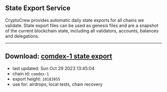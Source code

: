 ## State Export Service
CryptoCrew provides automatic daily state exports for all chains we validate. State export files can be used as genesis files and are a snapshot of the current blockchain state, including all validators, accounts, balances and delegations.

---
**Download: [comdex-1 state export](https://dl.ccvalidators.com/SERVICE/comdex/comdex-1_export_10183955.json)**
---

- last updated: Sun Oct 29 2023 13:45:04
- chain id: `comdex-1`
- export height: `10183955`
- use for: airdrops, local tests, chain recovery
